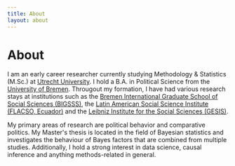 ```yaml
---
title: About
layout: about
---
```


# About  

I am an early career researcher currently studying Methodology & Statistics (M.Sc.) at [Utrecht University](https://www.uu.nl/masters/en/methodology-and-statistics-behavioural-biomedical-and-social-sciences). I hold a B.A. in Political Science from the [University of Bremen](https://www.politik.uni-bremen.de/ccm/navigation/index.en). Througout my formation, I have had various research stays at institutions such as the [Bremen International Graduate School of Social Sciences (BIGSSS)](https://www.bigsss-bremen.de/), the [Latin American Social Science Institute (FLACSO, Ecuador)](https://www.flacso.edu.ec/portal/en) and the [Leibniz Institute for the Social Sciences (GESIS)](https://www.gesis.org/en/home/).  

My primary areas of research are political behavior and comparative politics. My Master's thesis is located in the field of Bayesian statistics and investigates the behaviour of Bayes factors that are combined from multiple studies. Additionally, I hold a strong interest in data science, causal inference and anything methods-related in general. 

